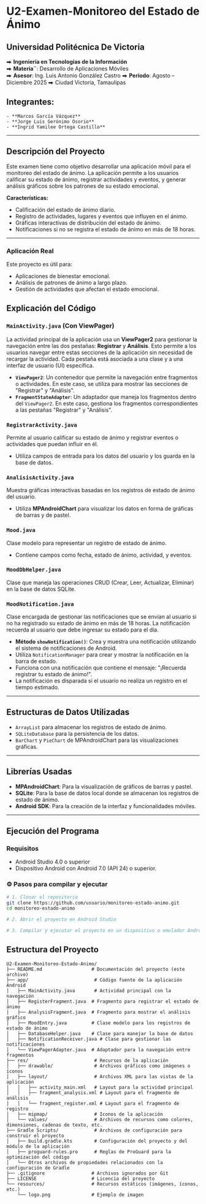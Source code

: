 # U2-Examen-Monitoreo del Estado de Ánimo

## Universidad Politécnica De Victoria
⮕ **Ingeniería en Tecnologías de la Información**  
⮕ **Materia¨**: Desarrollo de Aplicaciones Móviles  
⮕ **Asesor**: Ing. Luis Antonio González Castro
⮕ **Periodo**: Agosto – Diciembre 2025
⮕ Ciudad Victoria, Tamaulipas

## Integrantes:
```plaintext
- **Marcos García Vázquez**  
- **Jorge Luis Gerónimo Osorio**  
- **Ingrid Yamilee Ortega Castillo**  
```
---

## Descripción del Proyecto

Este examen tiene como objetivo desarrollar una aplicación móvil para el monitoreo del estado de ánimo. La aplicación permite a los usuarios calificar su estado de ánimo, registrar actividades y eventos, y generar análisis gráficos sobre los patrones de su estado emocional.

**Características:**
- Calificación del estado de ánimo diario.
- Registro de actividades, lugares y eventos que influyen en el ánimo.
- Gráficas interactivas de distribución del estado de ánimo.
- Notificaciones si no se registra el estado de ánimo en más de 18 horas.

---

### Aplicación Real

Este proyecto es útil para:
- Aplicaciones de bienestar emocional.
- Análisis de patrones de ánimo a largo plazo.
- Gestión de actividades que afectan el estado emocional.

## Explicación del Código

### `MainActivity.java` (Con ViewPager)

La actividad principal de la aplicación usa un **ViewPager2** para gestionar la navegación entre las dos pestañas: **Registrar** y **Análisis**. Esto permite a los usuarios navegar entre estas secciones de la aplicación sin necesidad de recargar la actividad. Cada pestaña está asociada a una clase y a una interfaz de usuario (UI) específica.

- **`ViewPager2`**: Un contenedor que permite la navegación entre fragmentos o actividades. En este caso, se utiliza para mostrar las secciones de "Registrar" y "Análisis".
- **`FragmentStateAdapter`**: Un adaptador que maneja los fragmentos dentro del `ViewPager2`. En este caso, gestiona los fragmentos correspondientes a las pestañas "Registrar" y "Análisis".

### `RegistrarActivity.java`
Permite al usuario calificar su estado de ánimo y registrar eventos o actividades que puedan influir en él.  
- Utiliza campos de entrada para los datos del usuario y los guarda en la base de datos.

### `AnalisisActivity.java`
Muestra gráficas interactivas basadas en los registros de estado de ánimo del usuario.  
- Utiliza **MPAndroidChart** para visualizar los datos en forma de gráficas de barras y de pastel.

### `Mood.java`
Clase modelo para representar un registro de estado de ánimo.  
- Contiene campos como fecha, estado de ánimo, actividad, y eventos.

### `MoodDbHelper.java`
Clase que maneja las operaciones CRUD (Crear, Leer, Actualizar, Eliminar) en la base de datos SQLite.

### `MoodNotification.java`
Clase encargada de gestionar las notificaciones que se envían al usuario si no ha registrado su estado de ánimo en más de 18 horas. La notificación recuerda al usuario que debe ingresar su estado para el día.

- **Método `showNotification()`**: Crea y muestra una notificación utilizando el sistema de notificaciones de Android.
- Utiliza `NotificationManager` para crear y mostrar la notificación en la barra de estado.
- Funciona con una notificación que contiene el mensaje: "¡Recuerda registrar tu estado de ánimo!".
- La notificación es disparada si el usuario no realiza un registro en el tiempo estimado.

---

## Estructuras de Datos Utilizadas

- `ArrayList` para almacenar los registros de estado de ánimo.
- `SQLiteDatabase` para la persistencia de los datos.
- `BarChart` y `PieChart` de MPAndroidChart para las visualizaciones gráficas.

---

## Librerías Usadas

- **MPAndroidChart**: Para la visualización de gráficos de barras y pastel.
- **SQLite**: Para la base de datos local donde se almacenan los registros de estado de ánimo.
- **Android SDK**: Para la creación de la interfaz y funcionalidades móviles.

---

##  Ejecución del Programa

### Requisitos

- Android Studio 4.0 o superior
- Dispositivo Android con Android 7.0 (API 24) o superior.

### ⚙️ Pasos para compilar y ejecutar

```bash
# 1. Clonar el repositorio
git clone https://github.com/usuario/monitoreo-estado-animo.git
cd monitoreo-estado-animo

# 2. Abrir el proyecto en Android Studio

# 3. Compilar y ejecutar el proyecto en un dispositivo o emulador Android

```
## Estructura del Proyecto
```plaintext
U2-Examen-Monitoreo-Estado-Animo/
├── README.md                  # Documentación del proyecto (este archivo)
├── app/                        # Código fuente de la aplicación Android
│   ├── MainActivity.java       # Actividad principal con la navegación
│   ├── RegisterFragment.java  # Fragmento para registrar el estado de ánimo
│   ├── AnalysisFragment.java  # Fragmento para mostrar el análisis gráfico
│   ├── MoodEntry.java         # Clase modelo para los registros de estado de ánimo
│   ├── DatabaseHelper.java    # Clase para manejar la base de datos
│   ├── NotificationReceiver.java # Clase para gestionar las notificaciones
│   └── ViewPagerAdapter.java  # Adaptador para la navegación entre fragmentos
├── res/                        # Recursos de la aplicación
│   ├── drawable/               # Archivos gráficos como imágenes o íconos
│   ├── layout/                 # Archivos XML para las vistas de la aplicación
│   │   ├── activity_main.xml   # Layout para la actividad principal
│   │   ├── fragment_analysis.xml # Layout para el fragmento de análisis
│   │   └── fragment_register.xml # Layout para el fragmento de registro
│   ├── mipmap/                 # Iconos de la aplicación
│   └── values/                 # Archivos de recursos como colores, dimensiones, cadenas de texto, etc.
├── Gradle Scripts/             # Archivos de configuración para construir el proyecto
│   ├── build.gradle.kts        # Configuración del proyecto y del módulo de la aplicación
│   ├── proguard-rules.pro      # Reglas de ProGuard para la optimización del código
│   └── Otros archivos de propiedades relacionados con la configuración de Gradle
├── .gitignore                 # Archivos ignorados por Git
├── LICENSE                    # Licencia del proyecto
└── resources/                 # Recursos estáticos (imágenes, íconos, etc.)
    └── logo.png               # Ejemplo de imagen
```
